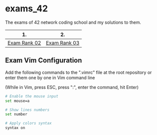 # exams_42
The exams of 42 network coding school and my solutions to them.

| 1. | 2. |
-----|-----
[Exam Rank 02](https://github.com/Ysoroko/exams_42/tree/master/exam_rank02)| [Exam Rank 03](https://github.com/Ysoroko/exams_42/tree/master/exam_rank03)

## Exam Vim Configuration 

Add the following commands to the ".vimrc" file at the root repository or enter them one by one in Vim command line

(While in Vim, press ESC, press ":", enter the command, hit Enter)

```bash
# Enable the mouse input
set mouse=a

# Show lines numbers
set number

# Apply colors syntax
syntax on
```
